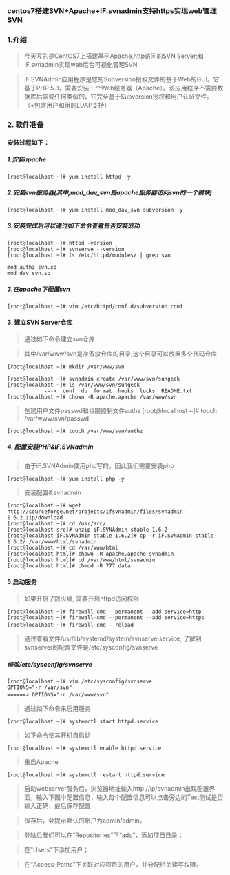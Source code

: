 
### centos7搭建SVN+Apache+IF.svnadmin支持https实现web管理SVN

### 1.介绍                                                          

>今天写的是CentOS7上搭建基于Apache,http访问的SVN Server;和IF.svnadmin实现web后台可视化管理SVN

>iF.SVNAdmin应用程序是您的Subversion授权文件的基于Web的GUI。它基于PHP 5.3，需要安装一个Web服务器（Apache）。该应用程序不需要数据库后端或任何类似的，它完全基于Subversion授权和用户认证文件。（+包含用户和组的LDAP支持）

### 2. 软件准备                                                   
 

#### 安装过程如下：

##### 1.安装apache

    [root@localhost ~]# yum install httpd -y

##### 2.安装svn服务器(其中,mod_dav_svn是apache服务器访问svn的一个模块)

    [root@localhost ~]# yum install mod_dav_svn subversion -y

##### 3.安装完成后可以通过如下命令查看是否安装成功

    [root@localhost ~]# httpd -version
    [root@localhost ~]# svnserve --version
    [root@localhost ~]# ls /etc/httpd/modules/ | grep svn

    mod_authz_svn.so 
    mod_dav_svn.so
##### 3.在apache下配置svn 

    [root@localhost ~]# vim /etc/httpd/conf.d/subversion.conf

#### 3. 建立SVN Server仓库                                 
 

>通过如下命令建立svn仓库

>其中/var/www/svn是准备放仓库的目录,这个目录可以放置多个代码仓库


    [root@localhost ~]# mkdir /var/www/svn

    [root@localhost ~]# svnadmin create /var/www/svn/sungeek
    [root@localhost ~]# ls /var/www/svn/sungeek
                --->  conf  db  format  hooks  locks  README.txt
    [root@localhost ~]# chown -R apache.apache /var/www/svn

>创建用户文件passwd和权限控制文件authz
    [root@localhost ~]# touch /var/www/svn/passwd 

    [root@localhost ~]# touch /var/www/svn/authz


 

##### 4. 配置安装PHP&IF.SVNadmin                     

>由于iF.SVNAdmin使用php写的，因此我们需要安装php

    [root@localhost ~]# yum install php -y

>安装配置if.svnadmin

    [root@localhost ~]# wget http://sourceforge.net/projects/ifsvnadmin/files/svnadmin-1.6.2.zip/download
    [root@localhost ~]# cd /usr/src/
    [root@localhost src]# unzip iF.SVNAdmin-stable-1.6.2
    [root@localhost iF.SVNAdmin-stable-1.6.2]# cp -r iF.SVNAdmin-stable-1.6.2/ /var/www/html/svnadmin
    [root@localhost ~]# cd /var/www/html
    [root@localhost html]# chown -R apache.apache svnadmin
    [root@localhost html]# cd /var/www/html/svnadmin
    [root@localhost html]# chmod -R 777 data

 

#### 5.启动服务  

> 如果开启了防火墙, 需要开启httpd访问权限

    [root@localhost ~]# firewall-cmd --permanent --add-service=http
    [root@localhost ~]# firewall-cmd --permanent --add-service=https
    [root@localhost ~]# firewall-cmd --reload　
 
>通过查看文件/usr/lib/systemd/system/svnserve.service, 了解到svnserver的配置文件是/etc/sysconfig/svnserve

##### 修改/etc/sysconfig/svnserve

    [root@localhost ~]# vim /etc/sysconfig/svnserve
    OPTIONS="-r /var/svn"     
    ======> OPTIONS="-r /var/www/svn"　

>通过如下命令来启用服务

    [root@localhost ~]# systemctl start httpd.service

>如下命令使其开机自启动

    [root@localhost ~]# systemctl enable httpd.service

>重启Apache

    [root@localhost ~]# systemctl restart httpd.service

>启动webserver服务后，浏览器地址输入http://ip/svnadmin出现配置界面，输入下图中配置信息，输入每个配置信息可以点击旁边的Test测试是否输入正确，最后保存配置





>保存后，会提示默认的账户为admin/admin。

>登陆后我们可以在“Repositories”下“add”，添加项目目录；

>在"Users"下添加用户；

>在“Access-Paths”下关联对应项目的用户，并分配相关读写权限。

 